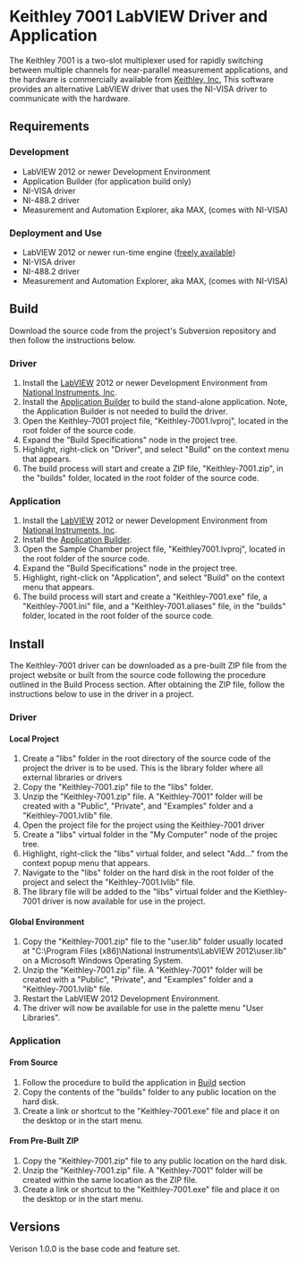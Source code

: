# Keithley 7001 LabVIEW Driver and Application #

The Keithley 7001 is a two-slot multiplexer used for rapidly switching between multiple channels for near-parallel measurement applications, and the hardware is commercially available from [Keithley, Inc.](http://www.keithley.com) This software provides an alternative LabVIEW driver that uses the NI-VISA driver to communicate with the hardware.

## Requirements ##

### Development ###

  * LabVIEW 2012 or newer Development Environment
  * Application Builder (for application build only)
  * NI-VISA driver
  * NI-488.2 driver
  * Measurement and Automation Explorer, aka MAX, (comes with NI-VISA)

### Deployment and Use ###

  * LabVIEW 2012 or newer run-time engine ([freely available](http://joule.ni.com/nidu/cds/view/p/id/3433/lang/en))
  * NI-VISA driver
  * NI-488.2 driver
  * Measurement and Automation Explorer, aka MAX, (comes with NI-VISA)

## Build ##

Download the source code from the project's Subversion repository and then follow the instructions below.

### Driver ###

  1. Install the [LabVIEW](https://www.ni.com/labview) 2012 or newer Development Environment from [National Instruments, Inc](http://www.ni.com).
  1. Install the [Application Builder](http://sine.ni.com/nips/cds/view/p/lang/en/nid/10731) to build the stand-alone application. Note, the Application Builder is not needed to build the driver.
  1. Open the Keithley-7001 project file, "Keithley-7001.lvproj", located in the root folder of the source code.
  1. Expand the "Build Specifications" node in the project tree.
  1. Highlight, right-click on "Driver", and select "Build" on the context menu that appears.
  1. The build process will start and create a ZIP file, "Keithley-7001.zip", in the "builds" folder, located in the root folder of the source code.

### Application ###

  1. Install the [LabVIEW](https://www.ni.com/labview) 2012 or newer Development Environment from [National Instruments, Inc](http://www.ni.com).
  1. Install the [Application Builder](http://sine.ni.com/nips/cds/view/p/lang/en/nid/10731).
  1. Open the Sample Chamber project file, "Keithley7001.lvproj", located in the root folder of the source code.
  1. Expand the "Build Specifications" node in the project tree.
  1. Highlight, right-click on "Application", and select "Build" on the context menu that appears.
  1. The build process will start and create a "Keithley-7001.exe" file, a "Keithley-7001.ini" file, and a "Keithley-7001.aliases" file, in the "builds" folder, located in the root folder of the source code.

## Install ##

The Keithley-7001 driver can be downloaded as a pre-built ZIP file from the project website or built from the source code following the procedure outlined in the Build Process section. After obtaining the ZIP file, follow the instructions below to use in the driver in a project.

### Driver ###

#### Local Project ####

  1. Create a "libs" folder in the root directory of the source code of the project the driver is to be used. This is the library folder where all external libraries or drivers
  1. Copy the "Keithley-7001.zip" file to the "libs" folder.
  1. Unzip the "Keithley-7001.zip" file. A "Keithley-7001" folder will be created with a "Public", "Private", and "Examples" folder and a "Keithley-7001.lvlib" file.
  1. Open the project file for the project using the Keithley-7001 driver
  1. Create a "libs" virtual folder in the "My Computer" node of the projec tree.
  1. Highlight, right-click the "libs" virtual folder, and select "Add..." from the context popup menu that appears.
  1. Navigate to the "libs" folder on the hard disk in the root folder of the project and select the "Keithley-7001.lvlib" file.
  1. The library file will be added to the "libs" virtual folder and the Kiethley-7001 driver is now available for use in the project.

#### Global Environment ####

  1. Copy the "Keithley-7001.zip" file to the "user.lib" folder usually located at "C:\Program Files (x86)\National Instruments\LabVIEW 2012\user.lib" on a Microsoft Windows Operating System.
  1. Unzip the "Keithley-7001.zip" file. A "Keithley-7001" folder will be created with a "Public", "Private", and "Examples" folder and a "Keithley-7001.lvlib" file.
  1. Restart the LabVIEW 2012 Development Environment.
  1. The driver will now be available for use in the palette menu "User Libraries".

### Application ###

#### From Source ####

  1. Follow the procedure to build the application in [Build](Build.md) section
  1. Copy the contents of the "builds" folder to any public location on the hard disk.
  1. Create a link or shortcut to the "Keithley-7001.exe" file and place it on the desktop or in the start menu.

#### From Pre-Built ZIP ####

  1. Copy the "Keithley-7001.zip" file to any public location on the hard disk.
  1. Unzip the "Keithley-7001.zip" file. A "Keithley-7001" folder will be created within the same location as the ZIP file.
  1. Create a link or shortcut to the "Keithley-7001.exe" file and place it on the desktop or in the start menu.

## Versions ##

Verison 1.0.0 is the base code and feature set.